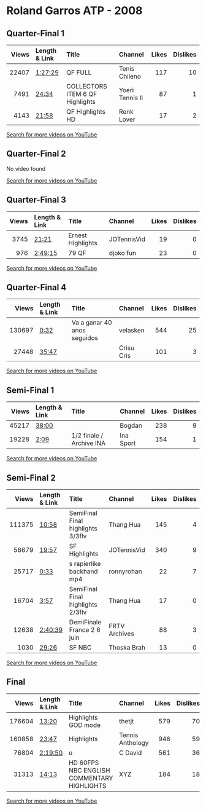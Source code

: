 
# Roland Garros ATP - 2008
    
## Quarter-Final 1
|   Views | Length & Link                                          | Title                               | Channel         |   Likes |   Dislikes |
|--------:|:-------------------------------------------------------|:------------------------------------|:----------------|--------:|-----------:|
|   22407 | [1:27:29](https://www.youtube.com/watch?v=acxxA96Psyk) | QF FULL                             | Tenis Chileno   |     117 |         10 |
|    7491 | [24:34](https://www.youtube.com/watch?v=mEO5J8fX-Uo)   | COLLECTORS ITEM 6   QF   Highlights | Yoeri Tennis II |      87 |          1 |
|    4143 | [21:58](https://www.youtube.com/watch?v=MCskvMR0AOg)   | QF Highlights HD                    | Renk Lover      |      17 |          2 |

[Search for more videos on YouTube](https://www.youtube.com/results?search_query=%22roland+garros%22+%22Federer%22+%22Gonzalez%22+%222008%22+%22highlights%22)     

## Quarter-Final 2
No video found

[Search for more videos on YouTube](https://www.youtube.com/results?search_query=%22roland+garros%22+%22Monfils%22+%22Ferrer%22+%222008%22+%22highlights%22)     

## Quarter-Final 3
|   Views | Length & Link                                          | Title                | Channel     |   Likes |   Dislikes |
|--------:|:-------------------------------------------------------|:---------------------|:------------|--------:|-----------:|
|    3745 | [21:21](https://www.youtube.com/watch?v=P-vKj62BFwk)   | Ernest    Highlights | JOTennisVid |      19 |          0 |
|     976 | [2:49:15](https://www.youtube.com/watch?v=1ikF3D8dmqU) | 79    QF             | djoko fun   |      23 |          0 |

[Search for more videos on YouTube](https://www.youtube.com/results?search_query=%22roland+garros%22+%22Djokovic%22+%22Gulbis%22+%222008%22+%22highlights%22)     

## Quarter-Final 4
|   Views | Length & Link                                        | Title                        | Channel    |   Likes |   Dislikes |
|--------:|:-----------------------------------------------------|:-----------------------------|:-----------|--------:|-----------:|
|  130697 | [0:32](https://www.youtube.com/watch?v=HTzts3HJBTc)  | Va a ganar  40 anos seguidos | velasken   |     544 |         25 |
|   27448 | [35:47](https://www.youtube.com/watch?v=UsWcJjssh8I) |                              | Crisu Cris |     101 |          3 |

[Search for more videos on YouTube](https://www.youtube.com/results?search_query=%22roland+garros%22+%22Nadal%22+%22Almagro%22+%222008%22+%22highlights%22)     

## Semi-Final 1
|   Views | Length & Link                                        | Title                        | Channel   |   Likes |   Dislikes |
|--------:|:-----------------------------------------------------|:-----------------------------|:----------|--------:|-----------:|
|   45217 | [38:00](https://www.youtube.com/watch?v=xDFH56aKAPE) |                              | Bogdan    |     238 |          9 |
|   19228 | [2:09](https://www.youtube.com/watch?v=pLuzS6wdySw)  | 1/2 finale  /    Archive INA | Ina Sport |     154 |          1 |

[Search for more videos on YouTube](https://www.youtube.com/results?search_query=%22roland+garros%22+%22Federer%22+%22Monfils%22+%222008%22+%22highlights%22)     

## Semi-Final 2
|   Views | Length & Link                                          | Title                              | Channel       |   Likes |   Dislikes |
|--------:|:-------------------------------------------------------|:-----------------------------------|:--------------|--------:|-----------:|
|  111375 | [10:58](https://www.youtube.com/watch?v=6OlhRjALofY)   | SemiFinal Final  highlights 3/3flv | Thang Hua     |     145 |          4 |
|   58679 | [19:57](https://www.youtube.com/watch?v=cJj55tPEHsA)   | SF Highlights                      | JOTennisVid   |     340 |          9 |
|   25717 | [0:33](https://www.youtube.com/watch?v=GZ8AKFCtiVc)    | s rapierlike backhand     mp4      | ronnyrohan    |      22 |          7 |
|   16704 | [3:57](https://www.youtube.com/watch?v=0Lx6WWfs7SI)    | SemiFinal Final  highlights 2/3flv | Thang Hua     |      17 |          0 |
|   12638 | [2:40:39](https://www.youtube.com/watch?v=xu3069W-ako) | DemiFinale    France 2 6 juin      | FRTV Archives |      88 |          3 |
|    1030 | [29:26](https://www.youtube.com/watch?v=qgightoRDFM)   | SF  NBC                            | Thoska Brah   |      13 |          0 |

[Search for more videos on YouTube](https://www.youtube.com/results?search_query=%22roland+garros%22+%22Nadal%22+%22Djokovic%22+%222008%22+%22highlights%22)     

## Final
|   Views | Length & Link                                          | Title                                       | Channel          |   Likes |   Dislikes |
|--------:|:-------------------------------------------------------|:--------------------------------------------|:-----------------|--------:|-----------:|
|  176604 | [13:20](https://www.youtube.com/watch?v=t3TktrWPMls)   | Highlights        GOD mode                  | thetjt           |     579 |         70 |
|  160858 | [23:47](https://www.youtube.com/watch?v=vqz34ebJ360)   | Highlights                                  | Tennis Anthology |     946 |         59 |
|   76804 | [2:19:50](https://www.youtube.com/watch?v=rZv00Ble1pM) | e                                           | C David          |     561 |         36 |
|   31313 | [14:13](https://www.youtube.com/watch?v=Zp5Pim6Ir5Y)   | HD 60FPS  NBC ENGLISH COMMENTARY HIGHLIGHTS | XYZ              |     184 |         18 |

[Search for more videos on YouTube](https://www.youtube.com/results?search_query=%22roland+garros%22+%22Nadal%22+%22Federer%22+%222008%22+%22highlights%22)     
